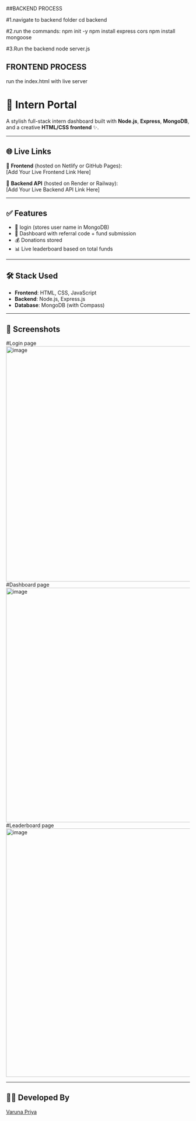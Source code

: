 ##BACKEND PROCESS

#1.navigate to backend folder
cd backend

#2.run the commands:
npm init -y
npm install express cors
npm install mongoose

#3.Run the backend
node server.js

## FRONTEND PROCESS
run the index.html with live server

# 🚀 Intern Portal

A stylish full-stack intern dashboard built with **Node.js**, **Express**, **MongoDB**, and a creative **HTML/CSS frontend** ✨.

---

## 🌐 Live Links

🔹 **Frontend** (hosted on Netlify or GitHub Pages):  
[Add Your Live Frontend Link Here]

🔹 **Backend API** (hosted on Render or Railway):  
[Add Your Live Backend API Link Here]

---

## ✅ Features

- 🔐 login (stores user name in MongoDB)
- 🧾 Dashboard with referral code + fund submission
- 💰 Donations stored 
- 📊 Live leaderboard based on total funds

---

## 🛠️ Stack Used

- **Frontend**: HTML, CSS, JavaScript
- **Backend**: Node.js, Express.js
- **Database**: MongoDB (with Compass)

---

## 📸 Screenshots

 #Login page
<img width="1361" height="643" alt="image" src="https://github.com/user-attachments/assets/e272bf40-c3d0-48a6-9573-8ba6ce79d3d1" />
#Dashboard page
<img width="747" height="641" alt="image" src="https://github.com/user-attachments/assets/9b199b32-b823-4982-bcf5-df62948b3ebc" />
#Leaderboard page
<img width="1211" height="679" alt="image" src="https://github.com/user-attachments/assets/435ba525-5216-4ed0-994a-2ac548d3c627" />


---

## 👩‍💻 Developed By

[Varuna Priya](https://github.com/VarunaPriya-17)
